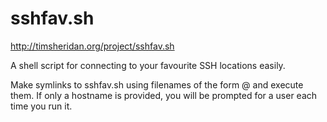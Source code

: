 # sshfav.sh

http://timsheridan.org/project/sshfav.sh

A shell script for connecting to your favourite SSH locations easily.

Make symlinks to sshfav.sh using filenames of the form <user>@<host> and execute them. If only a hostname is provided, you will be prompted for a user each time you run it.
